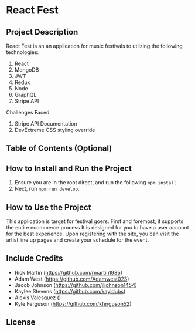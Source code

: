 # React Fest
## Project Description

React Fest is an an application for music festivals to utlizing the following technologies:

1. React
2. MongoDB
3. JWT
4. Redux
5. Node
6. GraphQL
7. Stripe API

Challenges Faced
1. Stripe API Documentation
2. DevExtreme CSS styling override
## Table of Contents (Optional)
## How to Install and Run the Project
1. Ensure you are in the root direct, and run the following `npm install`.
2. Next, run `npm run develop`.

## How to Use the Project
This application is target for festival goers. First and foremost, it supports the entire ecommerce process It is designed for you to have a user account for the best experience. Upon registering with the site, you can visit the artist line up pages and create your schedule for the event.

## Include Credits
- Rick Martin (https://github.com/rmartin1985)
- Adam West (https://github.com/Adamwest023)
- Jacob Johnson (https://github.com/jljohnson1454)
- Kaylee Stevens (https://github.com/kayldubs)
- Alexis Valesquez  ()
- Kyle Ferguson (https://github.com/kferguson52)

## License
